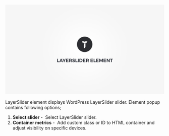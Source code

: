 <div class="thz-doc-image max">
<a class="thz-lightbox mfp-iframe" href="https://www.youtube.com/watch?v=JuguxJtzgpE" data-mfp-title="Creatus WordPress Theme LayerSlider Element" data-modal-size="large">
	<img src="../../docs-media/splash-layerslider-element.jpg" alt="Creatus WordPress Theme LayerSlider Element" />
</a>
</div>

LayerSlider element displays WordPress LayerSlider slider. Element popup contains following options;

1. __Select slider__&nbsp;-&nbsp; Select LayerSlider slider.
1. __Container metrics__&nbsp;-&nbsp; Add custom class or ID to HTML container and adjust visibility on specific devices.